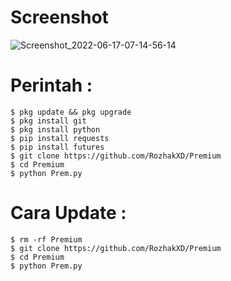 # Screenshot
![Screenshot_2022-06-17-07-14-56-14](https://user-images.githubusercontent.com/65714340/174263468-3c9e992c-f930-4a72-87fa-dc91a6b33431.png)

# Perintah :
    $ pkg update && pkg upgrade
    $ pkg install git
    $ pkg install python
    $ pip install requests
    $ pip install futures
    $ git clone https://github.com/RozhakXD/Premium
    $ cd Premium
    $ python Prem.py
# Cara Update :
    $ rm -rf Premium
    $ git clone https://github.com/RozhakXD/Premium
    $ cd Premium
    $ python Prem.py
